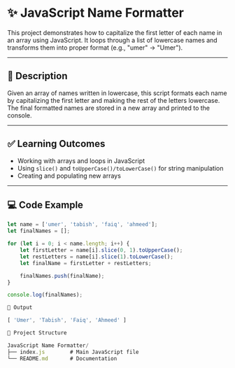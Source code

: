 # ✨ JavaScript Name Formatter

This project demonstrates how to capitalize the first letter of each name in an array using JavaScript. It loops through a list of lowercase names and transforms them into proper format (e.g., "umer" → "Umer").

---

## 📜 Description

Given an array of names written in lowercase, this script formats each name by capitalizing the first letter and making the rest of the letters lowercase. The final formatted names are stored in a new array and printed to the console.

---

## ✅ Learning Outcomes

- Working with arrays and loops in JavaScript
- Using `slice()` and `toUpperCase()/toLowerCase()` for string manipulation
- Creating and populating new arrays

---

## 💻 Code Example

```javascript
let name = ['umer', 'tabish', 'faiq', 'ahmeed'];
let finalNames = [];  

for (let i = 0; i < name.length; i++) {
    let firstLetter = name[i].slice(0, 1).toUpperCase();
    let restLetters = name[i].slice(1).toLowerCase();
    let finalName = firstLetter + restLetters;

    finalNames.push(finalName); 
}

console.log(finalNames);

🔎 Output

[ 'Umer', 'Tabish', 'Faiq', 'Ahmeed' ]

📁 Project Structure

JavaScript Name Formatter/
├── index.js        # Main JavaScript file
└── README.md       # Documentation
